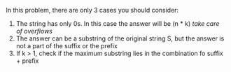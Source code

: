 In this problem, there are only 3 cases you should consider:
1.  The string has only 0s. In this case the answer will be (n * k) _take care of overflows_
2.  The answer can be a substring of the original string S, but the answer is not a part of the suffix or the prefix
3.  If k > 1, check if the maximum substring lies in the combination fo suffix + prefix

